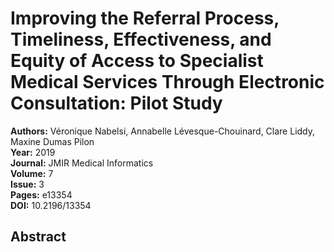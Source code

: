 # Improving the Referral Process, Timeliness, Effectiveness, and Equity of Access to Specialist Medical Services Through Electronic Consultation: Pilot Study

**Authors:** Véronique Nabelsi, Annabelle Lévesque-Chouinard, Clare Liddy, Maxine Dumas Pilon  
**Year:** 2019  
**Journal:** JMIR Medical Informatics  
**Volume:** 7  
**Issue:** 3  
**Pages:** e13354  
**DOI:** 10.2196/13354  

## Abstract


